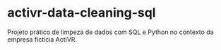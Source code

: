 # activr-data-cleaning-sql
Projeto prático de limpeza de dados com SQL e Python no contexto da empresa fictícia ActiVR.
